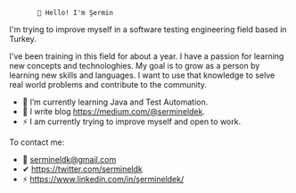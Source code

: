            👋 Hello! I'm Şermin

I'm trying to improve myself in a software testing engineering field based in Turkey.

I've been training in this field for about a year. I have a passion for learning new concepts and technologhies. My goal is to grow as a person by learning new skills and languages. I want to use that knowledge to selve real world problems and contribute to the community. 



- 🌱 I’m currently learning Java and Test Automation.
- 📃 I write blog https://medium.com/@sermineldek.
- ⚡ I am currently trying to improve myself and open to work.



To contact me:
- 📩 sermineldk@gmail.com 
- ✔ https://twitter.com/sermineldk
- ⚡ https://www.linkedin.com/in/şermineldek/ 
